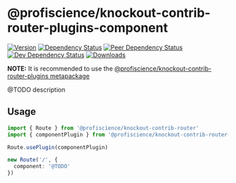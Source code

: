 # @profiscience/knockout-contrib-router-plugins-component

[![Version][npm-version-shield]][npm]
[![Dependency Status][david-dm-shield]][david-dm]
[![Peer Dependency Status][david-dm-peer-shield]][david-dm-peer]
[![Dev Dependency Status][david-dm-dev-shield]][david-dm-dev]
[![Downloads][npm-stats-shield]][npm-stats]

[david-dm]: https://david-dm.org/Profiscience/knockout-contrib?path=packages/router.plugins.component
[david-dm-shield]: https://david-dm.org/Profiscience/knockout-contrib/status.svg?path=packages/router.plugins.component

[david-dm-peer]: https://david-dm.org/Profiscience/knockout-contrib?path=packages/router.plugins.component&type=peer
[david-dm-peer-shield]: https://david-dm.org/Profiscience/knockout-contrib/peer-status.svg?path=packages/router.plugins.component

[david-dm-dev]: https://david-dm.org/Profiscience/knockout-contrib?path=packages/router.plugins.component&type=dev
[david-dm-dev-shield]: https://david-dm.org/Profiscience/knockout-contrib/dev-status.svg?path=packages/router.plugins.component

[npm]: https://www.npmjs.com/package/@profiscience/knockout-contrib-router-plugins-component
[npm-version-shield]: https://img.shields.io/npm/v/@profiscience/knockout-contrib-router-plugins-component.svg

[npm-stats]: http://npm-stat.com/charts.html?package=@profiscience/knockout-contrib-router-plugins-component&author=&from=&to=
[npm-stats-shield]: https://img.shields.io/npm/dt/@profiscience/knockout-contrib-router-plugins-component.svg?maxAge=2592000

**NOTE:** It is recommended to use the [@profiscience/knockout-contrib-router-plugins metapackage](../router.plugins)

@TODO description

## Usage

```typescript
import { Route } from '@profiscience/knockout-contrib-router'
import { componentPlugin } from '@profiscience/knockout-contrib-router-plugins'

Route.usePlugin(componentPlugin)

new Route('/', {
  component: '@TODO'
})
```